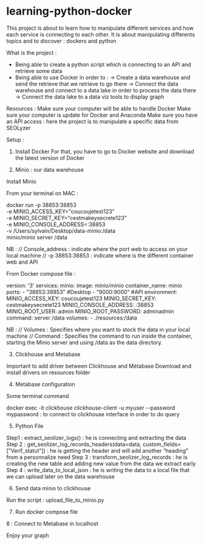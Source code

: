 # learning-python-docker

This project is about to learn how to manipulate different services and how each service is connecting to each other. 
It is about manipulating differents topics and to discover : dockers and python

What is the project : 

- Being able to create a python script which is connecting to an API and retrieve some data 
- Being able to use Docker in order to : 
-> Create a data warehouse and send the retrieve that we retrieve to go there 
->  Connect the data warehouse and connect to a data lake in order to process the data there 
-> Connect the data lake to a data viz tools to display graph 

Resources : 
Make sure your computer will be able to handle Docker 
Make sure your computer is update for Docker and Anaconda 
Make sure you have an API access : here the project is to manipulate a specific data from SEOLyzer

Setup :  


1. Install Docker 
For that, you have to go to Docker website and download the latest version of Docker 


2. Minio : our data warehouse 

Install Minio 

From your terminal on MAC : 

  docker run -p 38853:38853 \
  -e MINIO_ACCESS_KEY="coucoujetest123" \
  -e MINIO_SECRET_KEY="cestmakeysecrete123" \
  -e MINIO_CONSOLE_ADDRESS=:38853 \
  -v /Users/sylvain/Desktop/data-minio:/data \
  minio/minio server /data

NB : 
// Console_address : indicate where the port web to access on your local machine 
// -p 38853:38853 : indicate where is the different container web and API 


From Docker compose file : 

version: '3'
services:
  minio:
    image: minio/minio
    container_name: minio
    ports:
      - "38853:38853" #Desktop
      - "9000:9000"  #API
    environment:
      MINIO_ACCESS_KEY: coucoujetest123
      MINIO_SECRET_KEY: cestmakeysecrete123
      MINIO_CONSOLE_ADDRESS: :38853
      MINIO_ROOT_USER: admin
      MINIO_ROOT_PASSWORD: adminadmin
    command: server /data
    volumes:
      - ./resources:/data


NB : 
// Volumes : Specifies where you want to stock the data in your local machine 
// Command : Specifies the command to run inside the container, starting the Minio server and using /data as the data directory. 


3. Clickhouse and Metabase 

Important to add driver between Clickhouse and Métabase 
Download and install drivers on resources folder 


4. Metabase configuration

Some terminal command 

docker exec -it clickhouse clickhouse-client -u myuser --password mypassword : to connect to clickhouse interface in order to do query 


5. Python File 

Step1 : extract_seolizer_logs() : he is connecting and extracting the data
Step 2 : get_seolizer_log_records_headers(data=data, custom_fields=["Verif_statut"]) : he is getting the header and will add another “heading” from a personnalize need 
Step 3 : transform_seolizer_log_records : he is creating the new table and adding new value from the data we extract early 
Step 4 : write_data_to_local_json : he is writing the data to a local file that we can upload later on the data warehouse 

6. Send data minio to clickhouse 

Run the script : upload_file_to_minio.py 

7. Run docker compose file 

8 : Connect to Metabase in localhost 

Enjoy your graph 


 

